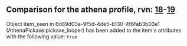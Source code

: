 ## Comparison for the athena profile, rvn: [18](https://github.com/PRO100KatYT/FortniteProfileRevisions/tree/main/profiles/athena/18%20athena.json)-[19](https://github.com/PRO100KatYT/FortniteProfileRevisions/tree/main/profiles/athena/19%20athena.json)

Object item_seen in 6d89d03a-9f5d-4de5-b130-4f6fab3b03e1 (AthenaPickaxe:pickaxe_looper) has been added to the item's attributes with the following value: `true`
<br><br>
